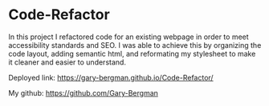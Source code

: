 # Code-Refactor
In this project I refactored code for an existing webpage in order to meet accessibility standards and SEO. I was able to achieve this by organizing the code layout, adding semantic html, and reformating my stylesheet to make it cleaner and easier to understand.

Deployed link: https://gary-bergman.github.io/Code-Refactor/

My github: https://github.com/Gary-Bergman
